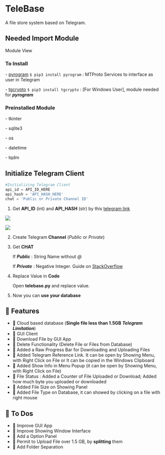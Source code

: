 # TeleBase

A file store system based on Telegram.

## Needed Import Module

Module View

### To Install

\- [pyrogram](https://docs.pyrogram.org/) `$ pip3 install pyrogram` : MTProto Services to interface as user in Telegram

\- [tgcrypto](https://github.com/pyrogram/tgcrypto) `$ pip3 install tgcrypto` : [For Windows User], module needed for ***pyrogram***

### Preinstalled Module

\- tkinter

\- sqlite3

\- os

\- datetime

\- tqdm

## Initialize Telegram Client

~~~python
#Initializing Telegram Client
api_id = API_ID_HERE
api_hash = 'API_HASH_HERE'
chat = 'Public or Private Channel ID'
~~~

1. Get **API_ID** (int) and **API_HASH** (str) by this [telegram link](https://my.telegram.org/auth)



![](https://i.imgur.com/JAuzXxM.png)



![](https://i.imgur.com/97ASDjD.png)

2. Create Telegram **Channel** (*Public* or *Private*)

3. Get **CHAT**

   If ***Public*** : String Name without *@*

   If ***Private*** : Negative Integer. Guide on [StackOverflow](https://stackoverflow.com/questions/33858927/how-to-obtain-the-chat-id-of-a-private-telegram-channel)

4. Replace Value in **Code**

     Open **telebase.py** and replace value.

5. Now you can **use your database**

## :green_book: Features

- :pushpin: Cloud based database (**Single file less than 1.5GB** ***Telegram Limitation***)
- :pushpin: GUI Client
- :pushpin: Download File by GUI App
- :pushpin: Delete Functionality (Delete File or Files from Database)
- :pushpin: Added a Raw Progress Bar for Downloading and Uploading Files
- :pushpin: Added Telegram Reference Link. It can be open by Showing Menu, with Right Click on File or It can be copied in the Windows Clipboard
- :pushpin: Added Show Info in Menu Popup (it can be open by Showing Menu, with Right Click on File)
- :pushpin: File Status : Added a Counter of File Uploaded or Download; Added how much byte you uploaded or downloaded
- :pushpin: Added File Size on Showing Panel
- :pushpin: Added File Type on Database, it can showed by clicking on a file with right mouse

## :closed_book: To Dos

- :pushpin: Improve GUI App
- :pushpin: Improve Showing Window Interface
- :pushpin: Add a Option Panel
- :pushpin: Permit to Upload File over 1.5 GB, by **splitting** them
- :pushpin: Add Folder Separation
